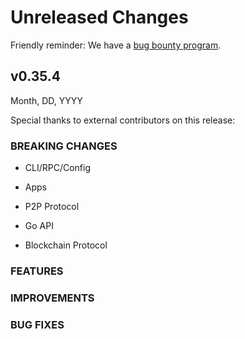 # Unreleased Changes

Friendly reminder: We have a [bug bounty program](https://hackerone.com/cosmos).

## v0.35.4

Month, DD, YYYY

Special thanks to external contributors on this release:

### BREAKING CHANGES

- CLI/RPC/Config

- Apps

- P2P Protocol

- Go API

- Blockchain Protocol

### FEATURES

### IMPROVEMENTS

### BUG FIXES
